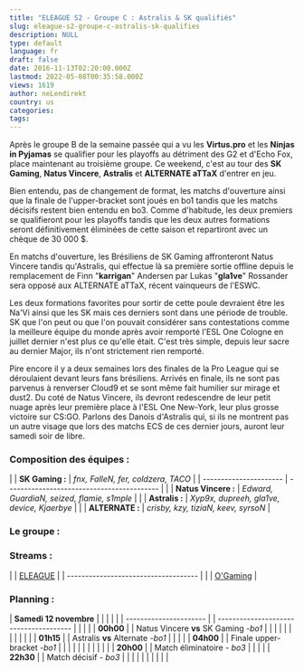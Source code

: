 ```yaml
---
title: "ELEAGUE S2 - Groupe C : Astralis & SK qualifiés"
slug: eleague-s2-groupe-c-astralis-sk-qualifies
description: NULL
type: default
language: fr
draft: false
date: 2016-11-13T02:20:00.000Z
lastmod: 2022-05-08T00:35:58.000Z
views: 1619
author: neLendirekt
country: us
categories:
tags:
---
```

Après le groupe B de la semaine passée qui a vu les **Virtus.pro** et les **Ninjas in Pyjamas** se qualifier pour les playoffs au détriment des G2 et d'Echo Fox, place maintenant au troisième groupe. Ce weekend, c'est au tour des **SK Gaming**, **Natus Vincere**, **Astralis** et **ALTERNATE aTTaX** d'entrer en jeu.

Bien entendu, pas de changement de format, les matchs d'ouverture ainsi que la finale de l'upper-bracket sont joués en bo1 tandis que les matchs décisifs restent bien entendu en bo3\. Comme d'habitude, les deux premiers se qualifieront pour les playoffs tandis que les deux autres formations seront définitivement éliminées de cette saison et repartiront avec un chèque de 30 000 $.  
  
En matchs d'ouverture, les Brésiliens de SK Gaming affronteront Natus Vincere tandis qu'Astralis, qui effectue là sa première sortie offline depuis le remplacement de Finn "**karrigan**" Andersen par Lukas "**gla1ve**" Rossander sera opposé aux ALTERNATE aTTaX, récent vainqueurs de l'ESWC.   
  
Les deux formations favorites pour sortir de cette poule devraient être les Na'Vi ainsi que les SK mais ces derniers sont dans une période de trouble. SK que l'on peut ou que l'on pouvait considérer sans contestations comme la meilleure équipe du monde après avoir remporté l'ESL One Cologne en juillet dernier n'est plus ce qu'elle était. C'est très simple, depuis leur sacre au dernier Major, ils n'ont strictement rien remporté.

Pire encore il y a deux semaines lors des finales de la Pro League qui se déroulaient devant leurs fans brésiliens. Arrivés en finale, ils ne sont pas parvenus à renverser Cloud9 et se sont même fait humilier sur mirage et dust2\. Du coté de Natus Vincere, ils devront redescendre de leur petit nuage après leur première place à l'ESL One New-York, leur plus grosse victoire sur CS:GO. Parlons des Danois d'Astralis qui, si ils ne montrent pas un autre visage que lors des matchs ECS de ces dernier jours, auront leur samedi soir de libre.

### **Composition des équipes :** 

| |  **SK Gaming :**     | _fnx, FalleN, fer, coldzera, TACO_         |
| ---------------------- | ------------------------------------------ |
| |  **Natus Vincere :** | _Edward, GuardiaN, seized, flamie, s1mple_ |
| |  **Astralis :**      | _Xyp9x, dupreeh, gla1ve, device, Kjaerbye_ |
| |  **ALTERNATE :**     | _crisby, kzy, tiziaN, keev, syrsoN_        |

### **Le groupe :**

### **Streams :**

| |  [ELEAGUE](/fr/stream/twicth/703)  |
| ------------------------------------ |
| |  [O'Gaming](/fr/stream/twicth/494) |

### **Planning :**

| **Samedi 12 novembre** |  |                                        |  |  |
| ---------------------- |  | -------------------------------------- |  |  |
| |  **00h00**           |  | Natus Vincere **vs** SK Gaming _\-bo1_ |  |  |
| |                      |  |                                        |  |  |
| |  **01h15**           |  | Astralis **vs** Alternate _\-bo1_      |  |  |
| |  **04h00**           |  | Finale upper-bracket _\-bo1_           |  |  |
| |                      |  |                                        |  |  |
| |  **20h00**           |  | Match éliminatoire - _bo3_             |  |  |
| |  **22h30**           |  | Match décisif - _bo3_                  |  |  |
| |                      |  |                                        |  |  |
